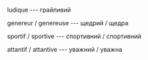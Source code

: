 ludique --- грайливий



genereur / genereuse --- щедрий / щедра



sportif / sportive --- спортивний / спортивний



attantif / attantive --- уважний / уважна
